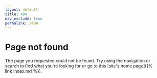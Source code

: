 ```yaml
---
layout: default
title: 404
nav_exclude: true
permalink: /404
---
```


# Page not found

The page you requested could not be found.
Try using the navigation or search to find what you're looking for or go to this [site's
home page]({% link index.md %}).